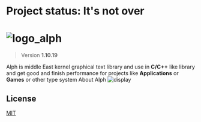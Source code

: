 # Project status: It's not over
# ![logo_alph](https://github.com/user-attachments/assets/931720ea-675f-46ee-adcd-ec0d546313a0)
>Version **1.10.19**

Alph is middle East kernel graphical text library and use in **C/C++** like library and get good and finish performance for projects like **Applications** or **Games** or other type system
About Alph
![display](https://github.com/user-attachments/assets/20ab6a38-7674-483b-8bf0-2173179d620b)

## License
[MIT](LICENSE)
